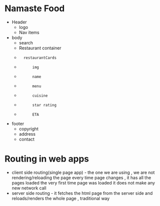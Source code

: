 # Namaste Food

* Header
  *   logo
  *   Nav items
* body
  *   search
  *   Restaurant container
  *       restaurantCards
  *           img
  *           name
  *           menu
  *           cuisine
  *           star rating
  *           ETA
* footer
  *   copyright
  *   address
  *   contact

# Routing in web apps

- client side routing(single page app) - the one we are using <Link> , we are not rendering/reloading the page every time page changes , it has all  the pages loaded the very first time page was loaded it does not make any new network call
- server side routing - it fetches the html page from the server side and reloads/renders  the whole page , traditional way
